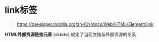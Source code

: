 # link标签

>https://developer.mozilla.org/zh-CN/docs/Web/HTML/Element/link



**HTML外部资源链接元素** (**`<link>`**) 规定了当前文档与外部资源的关系

